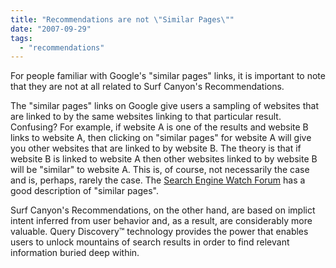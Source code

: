 ```yaml
---
title: "Recommendations are not \"Similar Pages\""
date: "2007-09-29"
tags: 
  - "recommendations"
---
```


For people familiar with Google's "similar pages" links, it is important to note that they are not at all related to Surf Canyon's Recommendations.

The "similar pages" links on Google give users a sampling of websites that are linked to by the same websites linking to that particular result. Confusing? For example, if website A is one of the results and website B links to website A, then clicking on "similar pages" for website A will give you other websites that are linked to by website B. The theory is that if website B is linked to website A then other websites linked to by website B will be "similar" to website A. This is, of course, not necessarily the case and is, perhaps, rarely the case. The [Search Engine Watch Forum](http://forums.searchenginewatch.com/showpost.php?p=64904&postcount=4) has a good description of "similar pages".

Surf Canyon's Recommendations, on the other hand, are based on implict intent inferred from user behavior and, as a result, are considerably more valuable. Query Discovery™ technology provides the power that enables users to unlock mountains of search results in order to find relevant information buried deep within.
